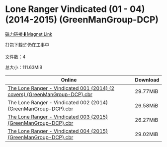 # Lone Ranger Vindicated (01 - 04) (2014-2015) (GreenManGroup-DCP)

[磁力链接⬇Magnet Link](magnet:?xt=urn:btih:9a248109880f8b2478b67199145f3260b8b31f07&dn=Lone%20Ranger%20Vindicated%20%2801%20-%2004%29%20%282014-2015%29%20%28GreenManGroup-DCP%29)

打包下载📦仍在工事中

文件数：4

总大小：111.63MiB

Online | Download
--- | ---
[The Lone Ranger - Vindicated 001 (2014) (2 covers) (GreenManGroup-DCP).cbr](https://github.com/alicewish/markdown/blob/master/comic/Lone-Ranger-Vindicated-001-2014-2-covers-GreenManGroup-DCP-cbr.md) | 29.77MiB
The Lone Ranger - Vindicated 002 (2014) (GreenManGroup-DCP).cbr | 26.58MiB
[The Lone Ranger - Vindicated 003 (2015) (GreenManGroup-DCP).cbr](https://github.com/alicewish/markdown/blob/master/comic/Lone-Ranger-Vindicated-003-2015-GreenManGroup-DCP-cbr.md) | 26.27MiB
[The Lone Ranger - Vindicated 004 (2015) (GreenManGroup-DCP).cbr](https://github.com/alicewish/markdown/blob/master/comic/Lone-Ranger-Vindicated-004-2015-GreenManGroup-DCP-cbr.md) | 29.02MiB